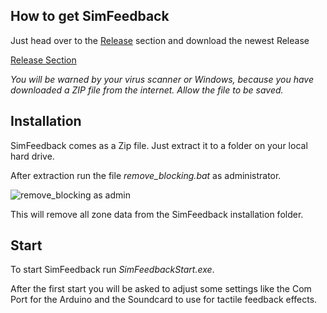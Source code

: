 ## How to get SimFeedback

Just head over to the [Release](../releases) section and download the newest Release

[Release Section](../releases)

_You will be warned by your virus scanner or Windows, because you have downloaded a ZIP file from the internet.
Allow the file to be saved._

## Installation

SimFeedback comes as a Zip file. Just extract it to a folder on your local hard drive.

After extraction run the file _remove_blocking.bat_ as administrator.

![remove_blocking as admin](https://github.com/SimFeedback/SimFeedback-AC-Servo/blob/master/Docs/01_install.png?raw=true)

This will remove all zone data from the SimFeedback installation folder.

## Start

To start SimFeedback run _SimFeedbackStart.exe_.

After the first start you will be asked to adjust some settings like the Com Port for the Arduino and the Soundcard to use for tactile feedback effects.